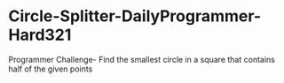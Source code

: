 # Circle-Splitter-DailyProgrammer-Hard321
Programmer Challenge- Find the smallest circle in a square that contains half of the given points
